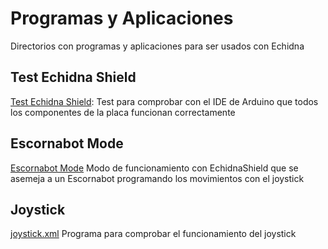 # Programas y Aplicaciones

Directorios con programas y aplicaciones para ser usados con Echidna

## Test Echidna Shield
[Test Echidna Shield](https://github.com/EchidnaShield/Recursos/blob/master/Programas_y_Aplicaciones/TestEchidnaShield/TestEchidnaShield.ino): Test para comprobar con el IDE de Arduino que todos los componentes de la placa funcionan correctamente


## Escornabot Mode
[Escornabot Mode](https://github.com/EchidnaShield/Recursos/blob/master/Programas_y_Aplicaciones/EscornabotMode/EscornabotMode.ino)
Modo de funcionamiento con EchidnaShield que se asemeja a un Escornabot programando los movimientos con el joystick

## Joystick
[joystick.xml](https://github.com/EchidnaShield/Recursos/blob/master/Programas_y_Aplicaciones/joystick.xml)
Programa para comprobar el funcionamiento del joystick

